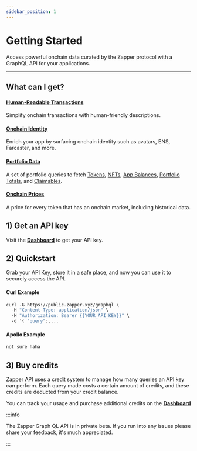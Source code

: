 ```yaml
---
sidebar_position: 1
---
```



# Getting Started


Access powerful onchain data curated by the Zapper protocol with a GraphQL API for your applications.

---

## What can I get?

#### [Human-Readable Transactions](/docs/api-intro/human-readable-transactions)

Simplify onchain transactions with human-friendly descriptions.

#### [Onchain Identity](/docs/api-intro/onchain-identity)

Enrich your app by surfacing onchain identity such as avatars, ENS, Farcaster, and more.


#### [Portfolio Data](/docs/api-intro/portfolio/claimables)

A set of portfolio queries to fetch [Tokens](/docs/api-intro/portfolio/token-balances), [NFTs](/docs/api-intro/portfolio/nft-balances), [App Balances](/docs/api-intro/portfolio/app-balances), [Portfolio Totals](/docs/api-intro/portfolio/portfolio-totals), and [Claimables](/docs/api-intro/portfolio/claimables).


#### [Onchain Prices](/docs/api-intro/onchain-prices)

A price for every token that has an onchain market, including historical data. 

## 1) Get an API key

Visit the **[Dashboard](/dashboard)** to get your API key.

## 2) Quickstart

Grab your API Key, store it in a safe place, and now you can use it to securely access the API. 

#### Curl Example
``` graphql
curl -G https://public.zapper.xyz/graphql \
  -H "Content-Type: application/json" \
  -H "Authorization: Bearer {{YOUR_API_KEY}}" \
  -d '{ "query":....

```

#### Apollo Example


``` graphql
not sure haha
```


## 3) Buy credits

Zapper API uses a credit system to manage how many queries an API key can perform. Each query made costs a certain amount of credits, and these credits are deducted from your credit balance.

You can track your usage and purchase additional credits on the **[Dashboard](/dashboard)**

:::info

The Zapper Graph QL API is in private beta. If you run into any issues please share your feedback, it's much appreciated.

:::